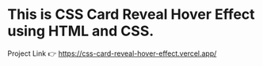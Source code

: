# This is CSS Card Reveal Hover Effect using HTML and CSS.

Project Link 👉 https://css-card-reveal-hover-effect.vercel.app/